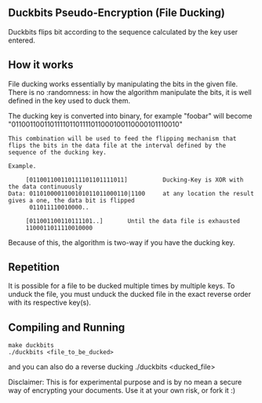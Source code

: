 ## Duckbits Pseudo-Encryption (File Ducking)
Duckbits flips bit according to the sequence calculated by the key user entered. 

## How it works

File ducking works essentially by manipulating the bits in the given file. There is no :randomness: in how the algorithm manipulate the bits, it is well defined in the key used to duck them. 

The ducking key is converted into binary, for example "foobar" will become "011001100110111101101111011000100110000101110010"

    This combination will be used to feed the flipping mechanism that flips the bits in the data file at the interval defined by the sequence of the ducking key.

    Example. 

         [011001100110111101101111011]          Ducking-Key is XOR with the data continuously
    Data: 0110100001100101011011000110|1100     at any location the result gives a one, the data bit is flipped
          011011110010000..

         [011001100110111101..]       Until the data file is exhausted
         1100011011110010000

Because of this, the algorithm is two-way if you have the ducking key. 

## Repetition

It is possible for a file to be ducked multiple times by multiple keys. To unduck the file, you must unduck the ducked file in the exact reverse order with its respective key(s). 

## Compiling and Running
     
    make duckbits
    ./duckbits <file_to_be_ducked>

and you can also do a reverse ducking
	./duckbits <ducked_file>

Disclaimer: This is for experimental purpose and is by no mean a secure way of encrypting your documents. Use it at your own risk, or fork it :)
